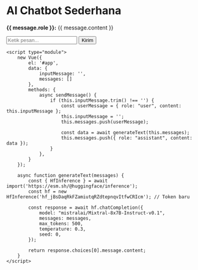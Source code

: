 <!DOCTYPE html>
<html lang="en">
<head>
    <meta charset="UTF-8">
    <meta name="viewport" content="width=device-width, initial-scale=1.0">
    <title>AI Chatbot Sederhana</title>
    <link href="https://cdn.jsdelivr.net/npm/daisyui@3.9.4/dist/full.css" rel="stylesheet" type="text/css" />
    <script src="https://cdn.tailwindcss.com"></script>
    <script src="https://cdn.jsdelivr.net/npm/vue@2.6.14/dist/vue.js"></script>
</head>
<body>
    <div id="app" class="container mx-auto p-4">
        <h1 class="text-3xl font-bold mb-4">AI Chatbot Sederhana</h1>
        <div class="chat chat-start mb-4">
            <div v-for="(message, index) in messages" :key="index" :class="['chat-bubble', message.role === 'user' ? 'chat-bubble-primary' : 'chat-bubble-secondary']">
                <p><strong>{{ message.role }}:</strong> {{ message.content }}</p>
            </div>
        </div>
        <div class="join w-full">
            <input type="text" v-model="inputMessage" @keyup.enter="sendMessage" placeholder="Ketik pesan..." class="input input-bordered join-item w-full">
            <button @click="sendMessage" class="btn join-item">Kirim</button>
        </div>
    </div>

    <script type="module">
        new Vue({
            el: '#app',
            data: {
                inputMessage: '',
                messages: []
            },
            methods: {
                async sendMessage() {
                    if (this.inputMessage.trim() !== '') {
                        const userMessage = { role: "user", content: this.inputMessage };
                        this.inputMessage = '';
                        this.messages.push(userMessage);

                        const data = await generateText(this.messages);
                        this.messages.push({ role: "assistant", content: data });
                    }
                },
            }
        });

        async function generateText(messages) {
            const { HfInference } = await import('https://esm.sh/@huggingface/inference');
            const hf = new HfInference('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'); // Token baru

            const response = await hf.chatCompletion({
                model: "mistralai/Mixtral-8x7B-Instruct-v0.1",
                messages: messages,
                max_tokens: 500,
                temperature: 0.3,
                seed: 0,
            });

            return response.choices[0].message.content;
        }
    </script>
</body>
</html>
